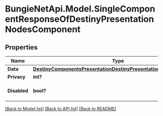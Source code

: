 # BungieNetApi.Model.SingleComponentResponseOfDestinyPresentationNodesComponent
## Properties

Name | Type | Description | Notes
------------ | ------------- | ------------- | -------------
**Data** | [**DestinyComponentsPresentationDestinyPresentationNodesComponent**](DestinyComponentsPresentationDestinyPresentationNodesComponent.md) |  | [optional] 
**Privacy** | **int?** |  | [optional] 
**Disabled** | **bool?** | If true, this component is disabled. | [optional] 

[[Back to Model list]](../README.md#documentation-for-models) [[Back to API list]](../README.md#documentation-for-api-endpoints) [[Back to README]](../README.md)

